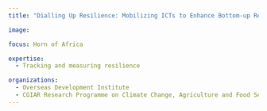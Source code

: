 ```yaml
---
title: "Dialling Up Resilience: Mobilizing ICTs to Enhance Bottom-up Resilience Measurement, Programming, and Governance in the Horn of Africa"

image: 

focus: Horn of Africa

expertise:
  - Tracking and measuring resilience

organizations:
  - Overseas Development Institute
  - CGIAR Research Programme on Climate Change, Agriculture and Food Security (CCAFS)
---
```

